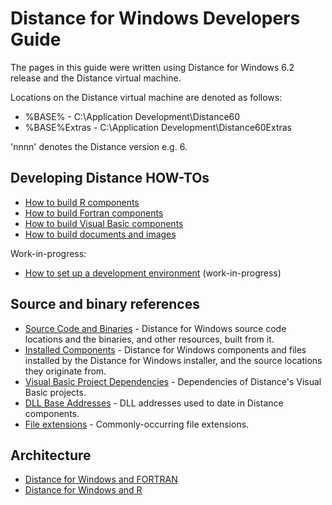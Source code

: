 Distance for Windows Developers Guide
=====================================

The pages in this guide were written using Distance for Windows 6.2 release and the Distance virtual machine.

Locations on the Distance virtual machine are denoted as follows:

* %BASE% - C:\Application Development\Distance60
* %BASE%Extras - C:\Application Development\Distance60Extras

'nnnn' denotes the Distance version e.g. 6.

Developing Distance HOW-TOs
---------------------------

* [How to build R components](./BuildR.md)
* [How to build Fortran components](./BuildFortran.md)
* [How to build Visual Basic components](./BuildVisualBasic.md)
* [How to build documents and images](./BuildDocumentsImages.md)

Work-in-progress:

* [How to set up a development environment](./SetUpDevelopmentEnvironment.md) (work-in-progress)

Source and binary references
----------------------------

* [Source Code and Binaries](./SourceCodeAndBinaries.md) - Distance for Windows source code locations and the binaries, and other resources, built from it.
* [Installed Components](./InstalledComponents.md) - Distance for Windows components and files installed by the Distance for Windows installer, and the source locations they originate from.
* [Visual Basic Project Dependencies](./VisualBasicProjectDependencies.md) - Dependencies of Distance's Visual Basic projects.
* [DLL Base Addresses](./developer/DllBaseAddresses.md) - DLL addresses used to date in Distance components.
* [File extensions](./FileExtensions.md) - Commonly-occurring file extensions.

Architecture
------------

* [Distance for Windows and FORTRAN](./ArchitectureFORTRAN.md)
* [Distance for Windows and R](./ArchitectureR.md)
